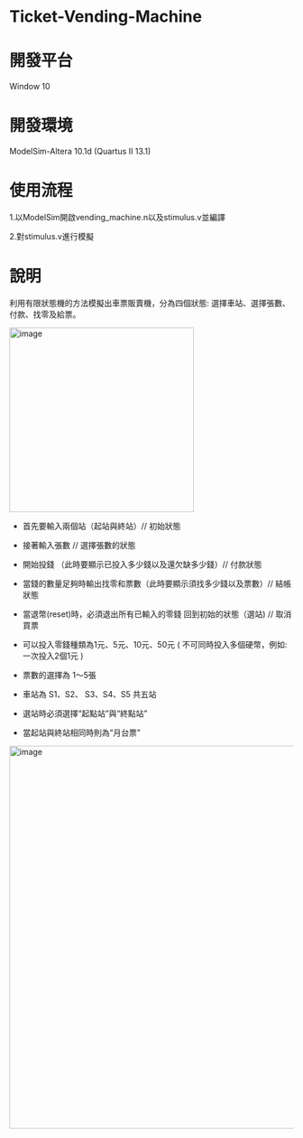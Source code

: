 # Ticket-Vending-Machine

# 開發平台
Window 10

# 開發環境
ModelSim-Altera 10.1d (Quartus II 13.1)

# 使用流程
1.以ModelSim開啟vending_machine.n以及stimulus.v並編譯

2.對stimulus.v進行模擬

# 說明
利用有限狀態機的方法模擬出車票販賣機，分為四個狀態: 選擇車站、選擇張數、付款、找零及給票。

<img width="327" alt="image" src="https://user-images.githubusercontent.com/95215851/191296655-7378a83b-36a3-4661-b6b8-6ce3ae59abe3.png">

* 首先要輸入兩個站（起站與終站）// 初始狀態

* 接著輸入張數 // 選擇張數的狀態

* 開始投錢 （此時要顯示已投入多少錢以及還欠缺多少錢）// 付款狀態

* 當錢的數量足夠時輸出找零和票數（此時要顯示須找多少錢以及票數）// 結帳狀態

* 當退幣(reset)時，必須退出所有已輸入的零錢 回到初始的狀態（選站) // 取消買票

* 可以投入零錢種類為1元、5元、10元、50元 ( 不可同時投入多個硬幣，例如: 一次投入2個1元 )

* 票數的選擇為 1～5張 

* 車站為 S1、S2、 S3、S4、S5 共五站

* 選站時必須選擇“起點站”與“終點站”

* 當起站與終站相同時則為”月台票”

<img width="678" alt="image" src="https://user-images.githubusercontent.com/95215851/191297466-ce274983-06c8-4157-ae16-52af6fb4da5e.png">

